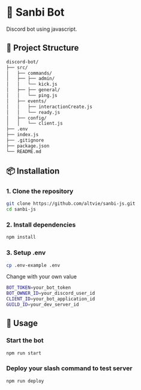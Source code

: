 # 🤖 Sanbi Bot
Discord bot using javascript.

## 🌳 Project Structure
```bash
discord-bot/
├── src/
│   ├── commands/
│   ├── ├── admin/
│   │   └── kick.js
│   ├── ├── general/
│   │   └── ping.js
│   ├── events/
│   │   ├── interactionCreate.js
│   │   └── ready.js
│   ├── config/
│   │   └── client.js
├── .env
├── index.js
├── .gitignore
├── package.json
└── README.md
```
## 📦 Installation
### 1. Clone the repository
```bash
git clone https://github.com/altvie/sanbi-js.git
cd sanbi-js
```

### 2. Install dependencies
```bash
npm install
```

### 3. Setup .env
```bash
cp .env-example .env
```
Change with your own value
```bash
BOT_TOKEN=your_bot_token
BOT_OWNER_ID=your_discord_user_id
CLIENT_ID=your_bot_application_id
GUILD_ID=your_dev_server_id
```

## 🧠 Usage
### Start the bot
```bash
npm run start
```

### Deploy your slash command to test server
```bash
npm run deploy
```